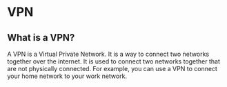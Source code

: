 # VPN

## What is a VPN?

A VPN is a Virtual Private Network. It is a way to connect two networks together over the internet. It is used to connect two networks together that are not physically connected. For example, you can use a VPN to connect your home network to your work network.

